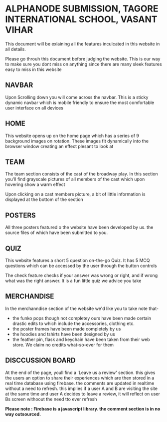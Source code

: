 # ALPHANODE SUBMISSION, TAGORE INTERNATIONAL SCHOOL, VASANT VIHAR
This document will be exlaining all the features inculcated in this website in all details.

Please go throuh this document before judging the website. This is our way to make sure you dont miss on anything since there are many sleek features easy to miss in this website

## NAVBAR 
Upon Scrolling down you will come across the navbar. This is a sticky dynamic navbar which is mobile friendly to ensure the most comfortable
user interface on all devices

## HOME 
This website opens up on the home page which has a series of 9 background images on rotation. These images fit dynamically into the browser window creating an effect plesant to look at

## TEAM 
The team section consists of the cast of the broadway play. In this section you'll find grayscale pictures of all members of the cast which upon hovering show a warm effect

Upon clicking on a cast members picture, a bit of little information is displayed at the bottom of the section

## POSTERS
All three posters featured o the website have been developed by us. the source files of which have been submitted to you.

## QUIZ
This website features a short 5 question on-the-go Quiz.
It has 5 MCQ questions which can be accessed by the user through the button controls

The check feature checks if your answer was wrong or right, and if wrong what was the right answer. 
It is a fun little quiz we advice you take

## MERCHANDISE
In the merchanndise section of the website we'd like you to take note that-
- the funko pops though not completey ours have been made certain drastic edits to which include the accessories, clothing etc.
- the poster frames have been made completely by us
- the hoodies and tshirts have been designed by us
- the feather pin, flask and keychain have been taken from their web store. We claim no credits what-so-ever for them

## DISCCUSSION BOARD 
At the end of the page, youll find a 'Leave us a review' section. this gives the users an option to share their experiences which are then stored in a real time database using firebase. the comments are updated in realtime without a need to refresh. this implies if a user A and B are visiting the site at the same time and user A decides to leave a review, it will reflect on user Bs screen withoout the need tto ever refresh

**Please note : Firebase is a javascript library. the comment section is in no way outsourced.**
